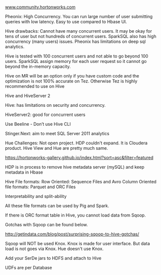 www.community.hortonworks.com

Pheonix: High Concurrency. You can run large number of user submitting queries with low latency. Easy to use compared to Hbase UI.

Hive drawbacks: Cannot have many concurrent users. It may be okay for tens of user but not hundreds of concurrent users.
SparkSQL also has high concurrency (many users) issues.
Pheonix has limitations on deep sql analytics.

Hive is tested with 100 concurrent users and not able to go beyond 100 users. SparkSQL assign memory for each user request so it cannot go beyond the in-memory capacity.

Hive on MR will be an option only if you have custom code and the optimization is not 100% accurate on Tez. Otherwise Tez is highly recommended to use on Hive

Hive and HiveServer 2

Hive: has limitations on security and concurrency.

HiveServer2: good for concurrent users

Use Beeline - Don’t use Hive CLI

Stinger.Next: aim to meet SQL Server 2011 analytics

Hue Challenges: Not open project. HDP couldn't expand.  It is Cloudera product. Hive View and Hue are pretty much same. 

https://hortonworks-gallery.github.io/index.html?sort=asc&filter=featured

HDP is in process to remove hive metadata server (mySQL) and keep metadata in Hbase

Hive File formats: Row Oriented: Sequence Files and Avro
Column Oriented file formats: Parquet and ORC Files

Interpretability and split-ability

All these file formats can be used by Pig and Spark.

If there is ORC format table in Hive, you cannot load data from Sqoop.

Gotchas with Sqoop can be found below.

http://getindata.com/blog/post/surprising-sqoop-to-hive-gotchas/

Sqoop will NOT be used Knox. Knox is made for user interface. But data load is not goes via Knox. Hue doesn't use Knox.

Add your SerDe jars to HDFS and attach to Hive

UDFs are per Database
